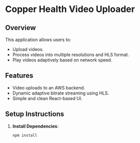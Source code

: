# Copper Health Video Uploader

## Overview
This application allows users to:
- Upload videos.
- Process videos into multiple resolutions and HLS format.
- Play videos adaptively based on network speed.

## Features
- Video uploads to an AWS backend.
- Dynamic adaptive bitrate streaming using HLS.
- Simple and clean React-based UI.

## Setup Instructions
1. **Install Dependencies**:
   ```bash
   npm install
